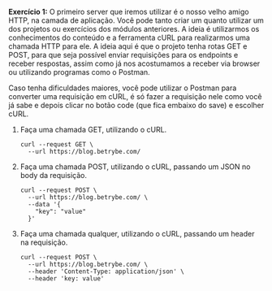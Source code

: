 **Exercício 1:** O primeiro server que iremos utilizar é o nosso velho amigo HTTP, na camada de aplicação. Você pode tanto criar um quanto utilizar um dos projetos ou exercícios dos módulos anteriores. A ideia é utilizarmos os conhecimentos do conteúdo e a ferramenta cURL para realizarmos uma chamada HTTP para ele. A ideia aqui é que o projeto tenha rotas GET e POST, para que seja possível enviar requisições para os endpoints e receber respostas, assim como já nos acostumamos a receber via browser ou utilizando programas como o Postman.

Caso tenha dificuldades maiores, você pode utilizar o Postman para converter uma requisição em cURL, é só fazer a requisição nele como você já sabe e depois clicar no botão code (que fica embaixo do save) e escolher cURL.

1. Faça uma chamada GET, utilizando o cURL.

    ```shell
    curl --request GET \
      --url https://blog.betrybe.com/
    ```

2. Faça uma chamada POST, utilizando o cURL, passando um JSON no body da requisição.

    ```shell
    curl --request POST \
      --url https://blog.betrybe.com/ \
      --data '{
        "key": "value"
      }'
    ```

3. Faça uma chamada qualquer, utilizando o cURL, passando um header na requisição.

    ```shell
    curl --request POST \
      --url https://blog.betrybe.com/ \
      --header 'Content-Type: application/json' \
      --header 'key: value'
    ```